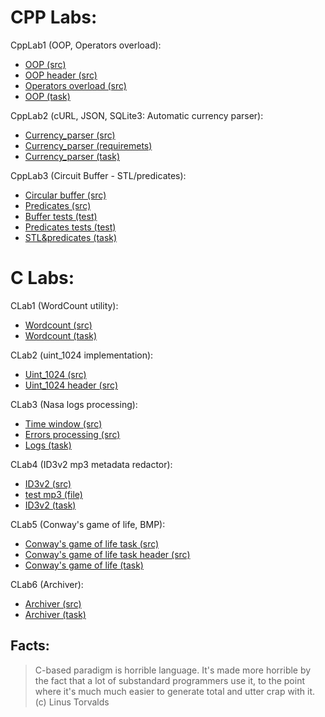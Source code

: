# CPP Labs:

CppLab1 (OOP, Operators overload):
* [OOP (src)](https://github.com/Lopa10ko/ITMO-programming-2021-2022/blob/main/cpplab1/cpplab1.cpp)
* [OOP header (src)](https://github.com/Lopa10ko/ITMO-programming-2021-2022/blob/main/cpplab1/cpplab1.h)
* [Operators overload (src)](https://github.com/Lopa10ko/ITMO-programming-2021-2022/blob/main/cpplab1/overload.cpp)
* [OOP (task)](https://github.com/Lopa10ko/ITMO-programming-2021-2022/blob/main/cpplab1/cpplab1_OOP.pdf)

CppLab2 (cURL, JSON, SQLite3: Automatic currency parser):
* [Currency_parser (src)](https://github.com/Lopa10ko/ITMO-programming-2021-2022/blob/main/cpplab2/testt.cpp)
* [Currency_parser (requiremets)](https://github.com/Lopa10ko/ITMO-programming-2021-2022/blob/main/cpplab2/console_db.txt)
* [Currency_parser (task)](https://github.com/Lopa10ko/ITMO-programming-2021-2022/blob/main/cpplab2/lab2.pdf)

CppLab3 (Circuit Buffer - STL/predicates):
* [Circular buffer (src)](https://github.com/Lopa10ko/ITMO-programming-2021-2022/blob/main/cpplab3/circular.hpp)
* [Predicates (src)](https://github.com/Lopa10ko/ITMO-programming-2021-2022/blob/main/cpplab3/predicates.hpp)
* [Buffer tests (test)](https://github.com/Lopa10ko/ITMO-programming-2021-2022/blob/main/cpplab3/testing_circular.cpp)
* [Predicates tests (test)](https://github.com/Lopa10ko/ITMO-programming-2021-2022/blob/main/cpplab3/test_predicates.cpp)
* [STL&predicates (task)](https://github.com/Lopa10ko/ITMO-programming-2021-2022/blob/main/cpplab3/lab3_stl.pdf)

# C Labs:

CLab1 (WordCount utility):
* [Wordcount (src)](https://github.com/Lopa10ko/ITMO-programming-2021-2022/blob/main/clab1/clab1.c)
* [Wordcount (task)](https://github.com/Lopa10ko/ITMO-programming-2021-2022/blob/main/clab1/WordCount.pdf)

CLab2 (uint_1024 implementation):
* [Uint_1024 (src)](https://github.com/Lopa10ko/ITMO-programming-2021-2022/blob/main/clab2/clab2.c)
* [Uint_1024 header (src)](https://github.com/Lopa10ko/ITMO-programming-2021-2022/blob/main/clab2/clab2.h)
 
CLab3 (Nasa logs processing):
* [Time window (src)](https://github.com/Lopa10ko/ITMO-programming-2021-2022/blob/main/clab3/clab3_time.c)
* [Errors processing (src)](https://github.com/Lopa10ko/ITMO-programming-2021-2022/blob/main/clab3/clab3_codes.c)
* [Logs (task)](https://github.com/Lopa10ko/ITMO-programming-2021-2022/blob/main/clab3/LAB3_server_logs.pdf)

CLab4 (ID3v2 mp3 metadata redactor):
* [ID3v2 (src)](https://github.com/Lopa10ko/ITMO-programming-2021-2022/blob/main/clab4/clab4.c)
* [test mp3 (file)](https://github.com/Lopa10ko/ITMO-programming-2021-2022/blob/main/clab4/test.mp3)
* [ID3v2 (task)](https://github.com/Lopa10ko/ITMO-programming-2021-2022/blob/main/clab4/lab4.pdf)

CLab5 (Conway's game of life, BMP):
* [Conway's game of life task (src)](https://github.com/Lopa10ko/ITMO-programming-2021-2022/blob/main/clab5/clab5.c)
* [Conway's game of life task header (src)](https://github.com/Lopa10ko/ITMO-programming-2021-2022/blob/main/clab5/clab5.h)
* [Conway's game of life (task)](https://github.com/Lopa10ko/ITMO-programming-2021-2022/blob/main/clab5/clab5.pdf)

CLab6 (Archiver):
* [Archiver (src)](https://github.com/Lopa10ko/ITMO-programming-2021-2022/blob/main/clab6/clab6.c)
* [Archiver (task)](https://github.com/Lopa10ko/ITMO-programming-2021-2022/blob/main/clab6/Archiver.pdf)

## Facts:
> C-based paradigm is horrible language. It's made more horrible by the fact that a lot of substandard programmers use it, to the point where it's much much easier to generate total and utter crap with it. (c) Linus Torvalds


